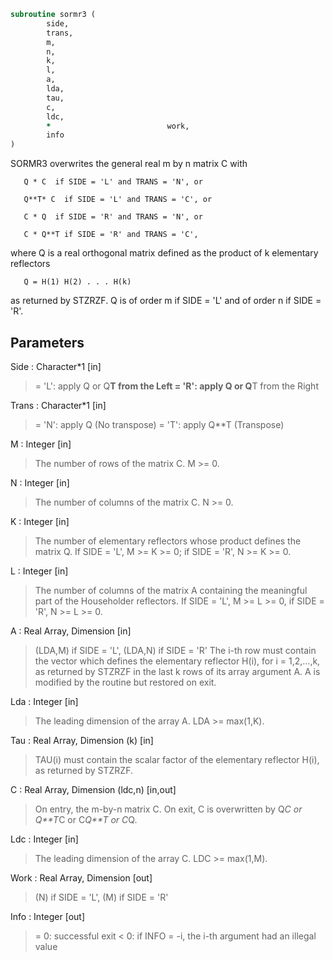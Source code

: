 ```fortran
subroutine sormr3 (
		side,
		trans,
		m,
		n,
		k,
		l,
		a,
		lda,
		tau,
		c,
		ldc,
		*                          work,
		info
)
```

 SORMR3 overwrites the general real m by n matrix C with

       Q * C  if SIDE = 'L' and TRANS = 'N', or

       Q**T* C  if SIDE = 'L' and TRANS = 'C', or

       C * Q  if SIDE = 'R' and TRANS = 'N', or

       C * Q**T if SIDE = 'R' and TRANS = 'C',

 where Q is a real orthogonal matrix defined as the product of k
 elementary reflectors

       Q = H(1) H(2) . . . H(k)

 as returned by STZRZF. Q is of order m if SIDE = 'L' and of order n
 if SIDE = 'R'.

## Parameters
Side : Character*1 [in]
> = 'L': apply Q or Q**T from the Left
> = 'R': apply Q or Q**T from the Right

Trans : Character*1 [in]
> = 'N': apply Q  (No transpose)
> = 'T': apply Q**T (Transpose)

M : Integer [in]
> The number of rows of the matrix C. M >= 0.

N : Integer [in]
> The number of columns of the matrix C. N >= 0.

K : Integer [in]
> The number of elementary reflectors whose product defines
> the matrix Q.
> If SIDE = 'L', M >= K >= 0;
> if SIDE = 'R', N >= K >= 0.

L : Integer [in]
> The number of columns of the matrix A containing
> the meaningful part of the Householder reflectors.
> If SIDE = 'L', M >= L >= 0, if SIDE = 'R', N >= L >= 0.

A : Real Array, Dimension [in]
> (LDA,M) if SIDE = 'L',
> (LDA,N) if SIDE = 'R'
> The i-th row must contain the vector which defines the
> elementary reflector H(i), for i = 1,2,...,k, as returned by
> STZRZF in the last k rows of its array argument A.
> A is modified by the routine but restored on exit.

Lda : Integer [in]
> The leading dimension of the array A. LDA >= max(1,K).

Tau : Real Array, Dimension (k) [in]
> TAU(i) must contain the scalar factor of the elementary
> reflector H(i), as returned by STZRZF.

C : Real Array, Dimension (ldc,n) [in,out]
> On entry, the m-by-n matrix C.
> On exit, C is overwritten by Q*C or Q**T*C or C*Q**T or C*Q.

Ldc : Integer [in]
> The leading dimension of the array C. LDC >= max(1,M).

Work : Real Array, Dimension [out]
> (N) if SIDE = 'L',
> (M) if SIDE = 'R'

Info : Integer [out]
> = 0: successful exit
> < 0: if INFO = -i, the i-th argument had an illegal value

